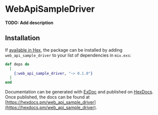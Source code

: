# WebApiSampleDriver

**TODO: Add description**

## Installation

If [available in Hex](https://hex.pm/docs/publish), the package can be installed
by adding `web_api_sample_driver` to your list of dependencies in `mix.exs`:

```elixir
def deps do
  [
    {:web_api_sample_driver, "~> 0.1.0"}
  ]
end
```

Documentation can be generated with [ExDoc](https://github.com/elixir-lang/ex_doc)
and published on [HexDocs](https://hexdocs.pm). Once published, the docs can
be found at [https://hexdocs.pm/web_api_sample_driver](https://hexdocs.pm/web_api_sample_driver).

